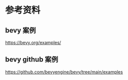 # 参考资料
## bevy 案例
https://bevy.org/examples/

## bevy github 案例 

https://github.com/bevyengine/bevy/tree/main/examples

## 